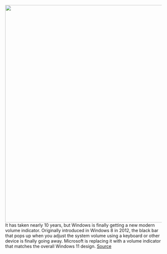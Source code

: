 <img src='https://cdn.vox-cdn.com/thumbor/H3IMA6aHWwO3mRjWT4pPytcB8h4=/0x0:660x440/1200x800/filters:focal(278x168:382x272)/cdn.vox-cdn.com/uploads/chorus_image/image/70379703/windows11volume.0.jpg' width='700px' /><br/>
It has taken nearly 10 years, but Windows is finally getting a new modern volume indicator. Originally introduced in Windows 8 in 2012, the black bar that pops up when you adjust the system volume using a keyboard or other device is finally going away. Microsoft is replacing it with a volume indicator that matches the overall Windows 11 design.
<a href='https://www.theverge.com/2022/1/12/22880373/microsoft-windows-11-new-volume-indicator'> Source <a/>